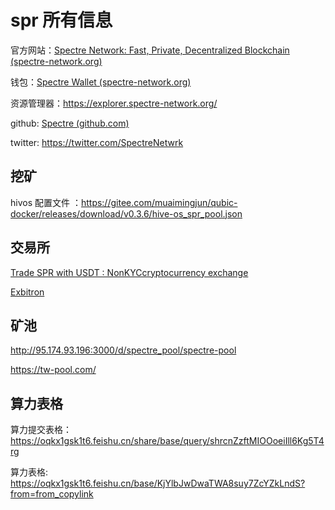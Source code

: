 # spr 所有信息

官方网站：[Spectre Network: Fast, Private, Decentralized Blockchain (spectre-network.org)](https://spectre-network.org/)

钱包：[Spectre Wallet (spectre-network.org)](https://wallet.spectre-network.org/)

资源管理器：https://explorer.spectre-network.org/

github: [Spectre (github.com)](https://github.com/spectre-project)

twitter: https://twitter.com/SpectreNetwrk

## 挖矿

hivos 配置文件 ：https://gitee.com/muaimingjun/qubic-docker/releases/download/v0.3.6/hive-os_spr_pool.json

## 交易所

[Trade SPR with USDT : NonKYCcryptocurrency exchange](https://nonkyc.io/market/SPR_USDT)

[Exbitron](https://exbitron.com/trade?market=SPR-USDT)



## 矿池

http://95.174.93.196:3000/d/spectre_pool/spectre-pool

https://tw-pool.com/



## 算力表格

算力提交表格：https://oqkx1gsk1t6.feishu.cn/share/base/query/shrcnZzftMIOOoeiIll6Kg5T4rg

算力表格: https://oqkx1gsk1t6.feishu.cn/base/KjYlbJwDwaTWA8suy7ZcYZkLndS?from=from_copylink



